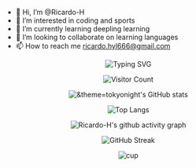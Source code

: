 - 👋 Hi, I’m @Ricardo-H
- 👀 I’m interested in coding and sports
- 🌱 I’m currently learning deepling learning
- 💞️ I’m looking to collaborate on learning languages
- 📫 How to reach me ricardo.hyl666@gmail.com

<div align="center">
  
![Typing SVG](https://readme-typing-svg.demolab.com?font=Fira+Code&pause=1000&color=9462F7&width=435&lines=Add+your+slogan)

![Visitor Count](https://profile-counter.glitch.me/Ricardo-H/count.svg)
<!-- readme-typing-svg -->

![&theme=tokyonight's GitHub stats](https://github-readme-stats.vercel.app/api?username=Ricardo-H&count_private=true&show_icons=true&theme=tokyonight)

![Top Langs](https://github-readme-stats.vercel.app/api/top-langs/?username=Ricardo-H&hide_progress=true&theme=tokyonight)

![Ricardo-H's github activity graph](https://github-readme-activity-graph.vercel.app/graph?username=Ricardo-H&theme=tokyonight)

![GitHub Streak](https://streak-stats.demolab.com/?user=Ricardo-H&theme=tokyonight)

![cup](https://github-profile-trophy.vercel.app/?username=Ricardo-H&theme=tokyonight)
</div>
